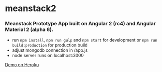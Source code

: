 # meanstack2
### Meanstack Prototype App built on Angular 2 (rc4) and Angular Material 2 (alpha 6).

- run ```npm install```, ```npm run gulp``` and ```npm start``` for development or ```npm run build:production``` for production build
- adjust mongodb connection in /app.js
- node server runs on localhost:3000

[Demo on Heroku](http://secret-hamlet-8254.herokuapp.com/)
